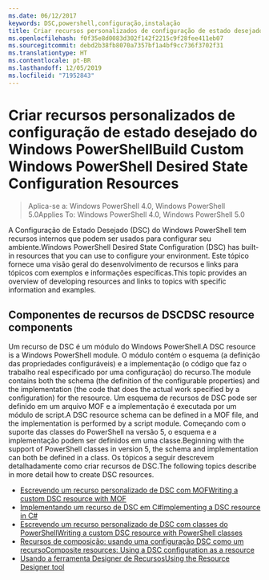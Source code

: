 ```yaml
---
ms.date: 06/12/2017
keywords: DSC,powershell,configuração,instalação
title: Criar recursos personalizados de configuração de estado desejado do Windows PowerShell
ms.openlocfilehash: f0f35e8d0083d302f142f2215c9f28fee411eb07
ms.sourcegitcommit: debd2b38fb8070a7357bf1a4bf9cc736f3702f31
ms.translationtype: HT
ms.contentlocale: pt-BR
ms.lasthandoff: 12/05/2019
ms.locfileid: "71952843"
---
```

# <a name="build-custom-windows-powershell-desired-state-configuration-resources"></a><span data-ttu-id="72508-103">Criar recursos personalizados de configuração de estado desejado do Windows PowerShell</span><span class="sxs-lookup"><span data-stu-id="72508-103">Build Custom Windows PowerShell Desired State Configuration Resources</span></span>

> <span data-ttu-id="72508-104">Aplica-se a: Windows PowerShell 4.0, Windows PowerShell 5.0</span><span class="sxs-lookup"><span data-stu-id="72508-104">Applies To: Windows PowerShell 4.0, Windows PowerShell 5.0</span></span>

<span data-ttu-id="72508-105">A Configuração de Estado Desejado (DSC) do Windows PowerShell tem recursos internos que podem ser usados para configurar seu ambiente.</span><span class="sxs-lookup"><span data-stu-id="72508-105">Windows PowerShell Desired State Configuration (DSC) has built-in resources that you can use to configure your environment.</span></span> <span data-ttu-id="72508-106">Este tópico fornece uma visão geral do desenvolvimento de recursos e links para tópicos com exemplos e informações específicas.</span><span class="sxs-lookup"><span data-stu-id="72508-106">This topic provides an overview of developing resources and links to topics with specific information and examples.</span></span>

## <a name="dsc-resource-components"></a><span data-ttu-id="72508-107">Componentes de recursos de DSC</span><span class="sxs-lookup"><span data-stu-id="72508-107">DSC resource components</span></span>

<span data-ttu-id="72508-108">Um recurso de DSC é um módulo do Windows PowerShell.</span><span class="sxs-lookup"><span data-stu-id="72508-108">A DSC resource is a Windows PowerShell module.</span></span> <span data-ttu-id="72508-109">O módulo contém o esquema (a definição das propriedades configuráveis) e a implementação (o código que faz o trabalho real especificado por uma configuração) do recurso.</span><span class="sxs-lookup"><span data-stu-id="72508-109">The module contains both the schema (the definition of the configurable properties) and the implementation (the code that does the actual work specified by a configuration) for the resource.</span></span> <span data-ttu-id="72508-110">Um esquema de recursos de DSC pode ser definido em um arquivo MOF e a implementação é executada por um módulo de script.</span><span class="sxs-lookup"><span data-stu-id="72508-110">A DSC resource schema can be defined in a MOF file, and the implementation is performed by a script module.</span></span> <span data-ttu-id="72508-111">Começando com o suporte das classes do PowerShell na versão 5, o esquema e a implementação podem ser definidos em uma classe.</span><span class="sxs-lookup"><span data-stu-id="72508-111">Beginning with the support of PowerShell classes in version 5, the schema and implementation can both be defined in a class.</span></span> <span data-ttu-id="72508-112">Os tópicos a seguir descrevem detalhadamente como criar recursos de DSC.</span><span class="sxs-lookup"><span data-stu-id="72508-112">The following topics describe in more detail how to create DSC resources.</span></span>

* [<span data-ttu-id="72508-113">Escrevendo um recurso personalizado de DSC com MOF</span><span class="sxs-lookup"><span data-stu-id="72508-113">Writing a custom DSC resource with MOF</span></span>](authoringResourceMOF.md)
* [<span data-ttu-id="72508-114">Implementando um recurso de DSC em C#</span><span class="sxs-lookup"><span data-stu-id="72508-114">Implementing a DSC resource in C#</span></span>](authoringResourceMofCS.md)
* [<span data-ttu-id="72508-115">Escrevendo um recurso personalizado de DSC com classes do PowerShell</span><span class="sxs-lookup"><span data-stu-id="72508-115">Writing a custom DSC resource with PowerShell classes</span></span>](authoringResourceClass.md)
* [<span data-ttu-id="72508-116">Recursos de composição: usando uma configuração DSC como um recurso</span><span class="sxs-lookup"><span data-stu-id="72508-116">Composite resources: Using a DSC configuration as a resource</span></span>](authoringResourceComposite.md)
* [<span data-ttu-id="72508-117">Usando a ferramenta Designer de Recursos</span><span class="sxs-lookup"><span data-stu-id="72508-117">Using the Resource Designer tool</span></span>](authoringResourceMofDesigner.md)

